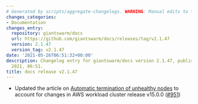 ```yaml
---
# Generated by scripts/aggregate-changelogs. WARNING: Manual edits to this files will be overwritten.
changes_categories:
- Documentation
changes_entry:
  repository: giantswarm/docs
  url: https://github.com/giantswarm/docs/releases/tag/v2.1.47
  version: 2.1.47
  version_tag: v2.1.47
date: '2021-05-26T06:51:32+00:00'
description: Changelog entry for giantswarm/docs version 2.1.47, published on 26 May
  2021, 06:51.
title: docs release v2.1.47
---
```


- Updated the article on [Automatic termination of unhealthy nodes](https://docs.giantswarm.io/advanced/automatic-node-termination/) to account for changes in AWS workload cluster release v15.0.0 ([#951](https://github.com/giantswarm/docs/pull/951))
